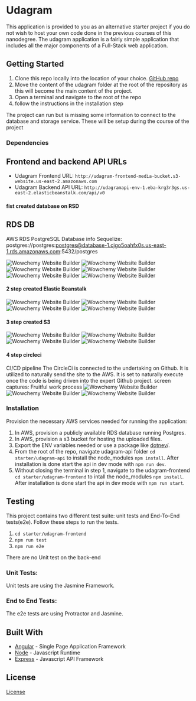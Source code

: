 # Udagram

This application is provided to you as an alternative starter project if you do not wish to host your own code done in the previous courses of this nanodegree. The udagram application is a fairly simple application that includes all the major components of a Full-Stack web application.

## Getting Started

1. Clone this repo locally into the location of your choice. [GitHub repo](https://github.com/udacity/nd0067-c4-deployment-process-project-starter) 
1. Move the content of the udagram folder at the root of the repository as this will become the main content of the project.
1. Open a terminal and navigate to the root of the repo
1. follow the instructions in the installation step

The project can run but is missing some information to connect to the database and storage service. These will be setup during the course of the project

### Dependencies

## Frontend and backend API URLs
- Udagram Frontend URL: `http://udagram-frontend-media-bucket.s3-website.us-east-2.amazonaws.com`
- Udagram Backend API URL: `http://udagramapi-env-1.eba-krg3r3gs.us-east-2.elasticbeanstalk.com/api/v0`

#### fist created database on RSD
## RDS DB
AWS RDS PostgreSQL Database info Sequelize: postgres://postgres:postgres@database-1.cjgo5oahfx0s.us-east-1.rds.amazonaws.com:5432/postgres

<img src="https://github.com/AhmedAzzam2/Hosting-Full-Stack-Application/blob/main/screanshot/rds%201.png" alt="Wowchemy Website Builder"  style="max-width: 100%;"> 
<img src="https://github.com/AhmedAzzam2/Hosting-Full-Stack-Application/blob/main/screanshot/rds%202.png" alt="Wowchemy Website Builder"  style="max-width: 100%;"> 
<img src="https://github.com/AhmedAzzam2/Hosting-Full-Stack-Application/blob/main/screanshot/rds%203.png" alt="Wowchemy Website Builder"  style="max-width: 100%;"> 
<img src="https://github.com/AhmedAzzam2/Hosting-Full-Stack-Application/blob/main/screanshot/rds%204.png" alt="Wowchemy Website Builder"  style="max-width: 100%;"> 
<img src="https://github.com/AhmedAzzam2/Hosting-Full-Stack-Application/blob/main/screanshot/rds%205.png" alt="Wowchemy Website Builder"  style="max-width: 100%;"> 
<img src="https://github.com/AhmedAzzam2/Hosting-Full-Stack-Application/blob/main/screanshot/rds%206.png" alt="Wowchemy Website Builder"  style="max-width: 100%;"> 

#### 2 step created Elastic Beanstalk
<img src="https://github.com/AhmedAzzam2/Hosting-Full-Stack-Application/blob/main/screanshot/elasticbeanstalk%201.png" alt="Wowchemy Website Builder"  style="max-width: 100%;"> 
<img src="https://github.com/AhmedAzzam2/Hosting-Full-Stack-Application/blob/main/screanshot/elasticbeanstalk%202.png" alt="Wowchemy Website Builder"  style="max-width: 100%;"> 
<img src="https://github.com/AhmedAzzam2/Hosting-Full-Stack-Application/blob/main/screanshot/elasticbeanstalk%203.png" alt="Wowchemy Website Builder"  style="max-width: 100%;"> 
<img src="https://github.com/AhmedAzzam2/Hosting-Full-Stack-Application/blob/main/screanshot/elasticbeanstalk%204.png" alt="Wowchemy Website Builder"  style="max-width: 100%;"> 

#### 3 step created S3
<img src="https://github.com/AhmedAzzam2/Hosting-Full-Stack-Application/blob/main/screanshot/s3%201.png" alt="Wowchemy Website Builder"  style="max-width: 100%;"> 
<img src="https://github.com/AhmedAzzam2/Hosting-Full-Stack-Application/blob/main/screanshot/s3%202.png" alt="Wowchemy Website Builder"  style="max-width: 100%;"> 
<img src="https://github.com/AhmedAzzam2/Hosting-Full-Stack-Application/blob/main/screanshot/s3%203.png" alt="Wowchemy Website Builder"  style="max-width: 100%;"> 
<img src="https://github.com/AhmedAzzam2/Hosting-Full-Stack-Application/blob/main/screanshot/s3%204.png" alt="Wowchemy Website Builder"  style="max-width: 100%;"> 

#### 4 step circleci
CI/CD pipeline
The CircleCi is connected to the undertaking on Github.
It is utilized to naturally send the site to the AWS.
It is set to naturally execute once the code is being driven into the expert Github project.
screen captures:
Fruitful work process
<img src="https://github.com/AhmedAzzam2/Hosting-Full-Stack-Application/blob/main/screanshot/circleci%201.png" alt="Wowchemy Website Builder"  style="max-width: 100%;"> 
<img src="https://github.com/AhmedAzzam2/Hosting-Full-Stack-Application/blob/main/screanshot/circleci%202.png" alt="Wowchemy Website Builder"  style="max-width: 100%;"> 
<img src="https://github.com/AhmedAzzam2/Hosting-Full-Stack-Application/blob/main/screanshot/circleci%203.png" alt="Wowchemy Website Builder"  style="max-width: 100%;"> 

### Installation

Provision the necessary AWS services needed for running the application:

1. In AWS, provision a publicly available RDS database running Postgres. <Place holder for link to classroom article>
1. In AWS, provision a s3 bucket for hosting the uploaded files. <Place holder for tlink to classroom article>
1. Export the ENV variables needed or use a package like [dotnev](https://www.npmjs.com/package/dotenv)/.
1. From the root of the repo, navigate udagram-api folder `cd starter/udagram-api` to install the node_modules `npm install`. After installation is done start the api in dev mode with `npm run dev`.
1. Without closing the terminal in step 1, navigate to the udagram-frontend `cd starter/udagram-frontend` to intall the node_modules `npm install`. After installation is done start the api in dev mode with `npm run start`.

## Testing

This project contains two different test suite: unit tests and End-To-End tests(e2e). Follow these steps to run the tests.

1. `cd starter/udagram-frontend`
1. `npm run test`
1. `npm run e2e`

There are no Unit test on the back-end

### Unit Tests:

Unit tests are using the Jasmine Framework.

### End to End Tests:

The e2e tests are using Protractor and Jasmine.

## Built With

- [Angular](https://angular.io/) - Single Page Application Framework
- [Node](https://nodejs.org) - Javascript Runtime
- [Express](https://expressjs.com/) - Javascript API Framework

## License

[License](LICENSE.txt)
